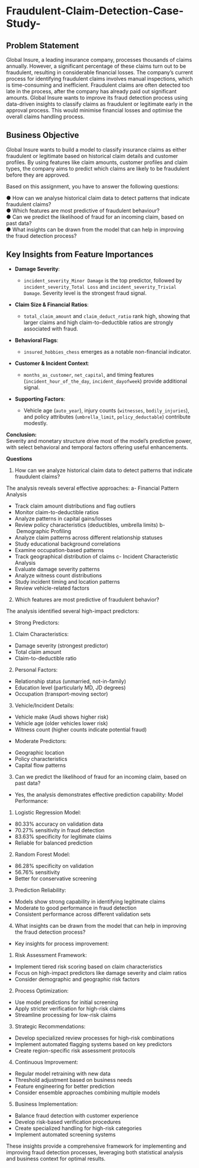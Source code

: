 # Fraudulent-Claim-Detection-Case-Study-

## Problem Statement
Global Insure, a leading insurance company, processes thousands of claims annually. However, a significant percentage of these claims turn out to be fraudulent, resulting in considerable financial losses. The company’s current process for identifying fraudulent claims involves manual inspections, which is time-consuming and inefficient. Fraudulent claims are often detected too late in the process, after the company has already paid out significant amounts. Global Insure wants to improve its fraud detection process using data-driven insights to classify claims as fraudulent or legitimate early in the approval process. This would minimise financial losses and optimise the overall claims handling process.

## Business Objective
Global Insure wants to build a model to classify insurance claims as either fraudulent or legitimate based on historical claim details and customer profiles. By using features like claim amounts, customer profiles and claim types, the company aims to predict which claims are likely to be fraudulent before they are approved.


Based on this assignment, you have to answer the following questions:<br>

● How can we analyse historical claim data to detect patterns that indicate fraudulent claims?<br>
● Which features are most predictive of fraudulent behaviour?<br>
● Can we predict the likelihood of fraud for an incoming claim, based on past data?<br>
● What insights can be drawn from the model that can help in improving the fraud detection process?<br>

## Key Insights from Feature Importances

- **Damage Severity**:  
  - `incident_severity_Minor Damage` is the top predictor, followed by `incident_severity_Total Loss` and `incident_severity_Trivial Damage`. Severity level is the strongest fraud signal.

- **Claim Size & Financial Ratios**:  
  - `total_claim_amount` and `claim_deduct_ratio` rank high, showing that larger claims and high claim-to-deductible ratios are strongly associated with fraud.

- **Behavioral Flags**:  
  - `insured_hobbies_chess` emerges as a notable non-financial indicator.

- **Customer & Incident Context**:  
  - `months_as_customer`, `net_capital`, and timing features (`incident_hour_of_the_day`, `incident_dayofweek`) provide additional signal.

- **Supporting Factors**:  
  - Vehicle age (`auto_year`), injury counts (`witnesses`, `bodily_injuries`), and policy attributes (`umbrella_limit`, `policy_deductable`) contribute modestly.

**Conclusion:**  
Severity and monetary structure drive most of the model’s predictive power, with select behavioral and temporal factors offering useful enhancements.  


**Questions**
1. How can we analyze historical claim data to detect patterns that indicate fraudulent claims?
   
The analysis reveals several effective approaches:
a- Financial Pattern Analysis
* Track claim amount distributions and flag outliers
* Monitor claim-to-deductible ratios
* Analyze patterns in capital gains/losses
* Review policy characteristics (deductibles, umbrella limits)
b- Demographic Profiling
* Analyze claim patterns across different relationship statuses
* Study educational background correlations
* Examine occupation-based patterns
* Track geographical distribution of claims
c- Incident Characteristic Analysis
* Evaluate damage severity patterns
* Analyze witness count distributions
* Study incident timing and location patterns
* Review vehicle-related factors

2. Which features are most predictive of fraudulent behavior?
   
The analysis identified several high-impact predictors:
* Strong Predictors:
1. Claim Characteristics:
* Damage severity (strongest predictor)
* Total claim amount
* Claim-to-deductible ratio
2. Personal Factors:
* Relationship status (unmarried, not-in-family)
* Education level (particularly MD, JD degrees)
* Occupation (transport-moving sector)
3. Vehicle/Incident Details:
* Vehicle make (Audi shows higher risk)
* Vehicle age (older vehicles lower risk)
* Witness count (higher counts indicate potential fraud)

- Moderate Predictors:
* Geographic location
* Policy characteristics
* Capital flow patterns

3. Can we predict the likelihood of fraud for an incoming claim, based on past data?
- Yes, the analysis demonstrates effective prediction capability:
Model Performance:

1. Logistic Regression Model:
* 80.33% accuracy on validation data
* 70.27% sensitivity in fraud detection
* 83.63% specificity for legitimate claims
* Reliable for balanced prediction

2. Random Forest Model:
* 86.28% specificity on validation
* 56.76% sensitivity
* Better for conservative screening

3. Prediction Reliability:
* Models show strong capability in identifying legitimate claims
* Moderate to good performance in fraud detection
* Consistent performance across different validation sets

4. What insights can be drawn from the model that can help in improving the fraud detection process?
- Key insights for process improvement:

1. Risk Assessment Framework:
* Implement tiered risk scoring based on claim characteristics
* Focus on high-impact predictors like damage severity and claim ratios
* Consider demographic and geographic risk factors

2. Process Optimization:
* Use model predictions for initial screening
* Apply stricter verification for high-risk claims
* Streamline processing for low-risk claims

3. Strategic Recommendations:
* Develop specialized review processes for high-risk combinations
* Implement automated flagging systems based on key predictors
* Create region-specific risk assessment protocols

4. Continuous Improvement:
* Regular model retraining with new data
* Threshold adjustment based on business needs
* Feature engineering for better prediction
* Consider ensemble approaches combining multiple models

5. Business Implementation:
* Balance fraud detection with customer experience
* Develop risk-based verification procedures
* Create specialized handling for high-risk categories
* Implement automated screening systems
  
These insights provide a comprehensive framework for implementing and improving fraud detection processes, leveraging both statistical analysis and business context for optimal results.





